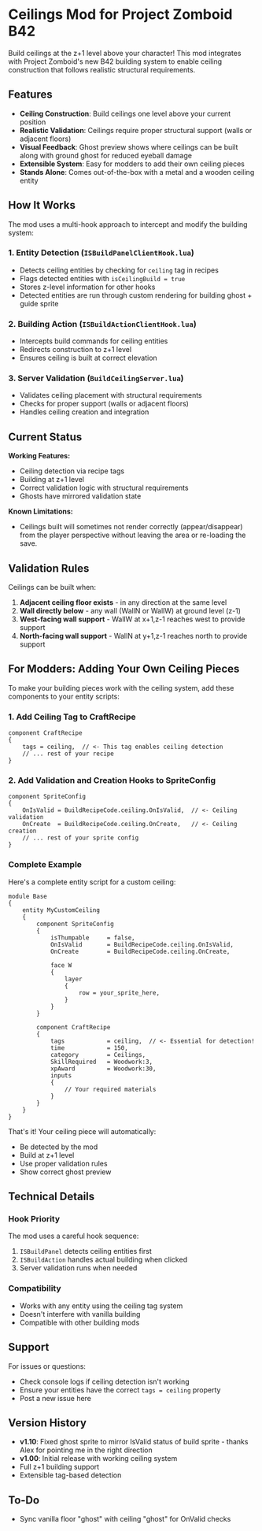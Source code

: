# Ceilings Mod for Project Zomboid B42

Build ceilings at the z+1 level above your character! This mod integrates with Project Zomboid's new B42 building system to enable ceiling construction that follows realistic structural requirements.

## Features

- **Ceiling Construction**: Build ceilings one level above your current position
- **Realistic Validation**: Ceilings require proper structural support (walls or adjacent floors)
- **Visual Feedback**: Ghost preview shows where ceilings can be built along with ground ghost for reduced eyeball damage
- **Extensible System**: Easy for modders to add their own ceiling pieces
- **Stands Alone**: Comes out-of-the-box with a metal and a wooden ceiling entity

## How It Works

The mod uses a multi-hook approach to intercept and modify the building system:

### 1. Entity Detection (`ISBuildPanelClientHook.lua`)
- Detects ceiling entities by checking for `ceiling` tag in recipes
- Flags detected entities with `isCeilingBuild = true`
- Stores z-level information for other hooks
- Detected entities are run through custom rendering for building ghost + guide sprite

### 2. Building Action (`ISBuildActionClientHook.lua`)
- Intercepts build commands for ceiling entities
- Redirects construction to z+1 level
- Ensures ceiling is built at correct elevation

### 3. Server Validation (`BuildCeilingServer.lua`)
- Validates ceiling placement with structural requirements
- Checks for proper support (walls or adjacent floors)
- Handles ceiling creation and integration

## Current Status

**Working Features:**
- Ceiling detection via recipe tags
- Building at z+1 level
- Correct validation logic with structural requirements
- Ghosts have mirrored validation state

**Known Limitations:**
- Ceilings built will sometimes not render correctly (appear/disappear) from the player perspective without leaving the area or re-loading the save.

## Validation Rules

Ceilings can be built when:
1. **Adjacent ceiling floor exists** - in any direction at the same level
2. **Wall directly below** - any wall (WallN or WallW) at ground level (z-1)
3. **West-facing wall support** - WallW at x+1,z-1 reaches west to provide support
4. **North-facing wall support** - WallN at y+1,z-1 reaches north to provide support

## For Modders: Adding Your Own Ceiling Pieces

To make your building pieces work with the ceiling system, add these components to your entity scripts:

### 1. Add Ceiling Tag to CraftRecipe
```
component CraftRecipe
{
    tags = ceiling,  // <- This tag enables ceiling detection
    // ... rest of your recipe
}
```

### 2. Add Validation and Creation Hooks to SpriteConfig
```
component SpriteConfig
{
    OnIsValid = BuildRecipeCode.ceiling.OnIsValid,  // <- Ceiling validation
    OnCreate  = BuildRecipeCode.ceiling.OnCreate,   // <- Ceiling creation
    // ... rest of your sprite config
}
```

### Complete Example

Here's a complete entity script for a custom ceiling:

```
module Base
{
    entity MyCustomCeiling
    {
        component SpriteConfig
        {
            isThumpable     = false,
            OnIsValid       = BuildRecipeCode.ceiling.OnIsValid,
            OnCreate        = BuildRecipeCode.ceiling.OnCreate,
            
            face W
            {
                layer
                {
                    row = your_sprite_here,
                }
            }
        }
        
        component CraftRecipe
        {
            tags            = ceiling,  // <- Essential for detection!
            time            = 150,
            category        = Ceilings,
            SkillRequired   = Woodwork:3,
            xpAward         = Woodwork:30,
            inputs
            {
                // Your required materials
            }
        }
    }
}
```

That's it! Your ceiling piece will automatically:
- Be detected by the mod
- Build at z+1 level
- Use proper validation rules
- Show correct ghost preview

## Technical Details

### Hook Priority
The mod uses a careful hook sequence:
1. `ISBuildPanel` detects ceiling entities first
2. `ISBuildAction` handles actual building when clicked
3. Server validation runs when needed

### Compatibility
- Works with any entity using the ceiling tag system
- Doesn't interfere with vanilla building
- Compatible with other building mods

## Support

For issues or questions:
- Check console logs if ceiling detection isn't working
- Ensure your entities have the correct `tags = ceiling` property
- Post a new issue here

## Version History

- **v1.10**: Fixed ghost sprite to mirror IsValid status of build sprite - thanks Alex for pointing me in the right direction
- **v1.00**: Initial release with working ceiling system
- Full z+1 building support
- Extensible tag-based detection

## To-Do
- Sync vanilla floor "ghost" with ceiling "ghost" for OnValid checks
